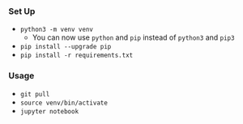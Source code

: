 
### Set Up
- `python3 -m venv venv`
	- You can now use `python` and `pip` instead of `python3` and `pip3`
- `pip install --upgrade pip`	
- `pip install -r requirements.txt`

### Usage
- `git pull`
- `source venv/bin/activate`
- `jupyter notebook`
